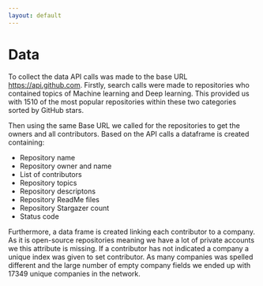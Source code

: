```yaml
---
layout: default
---
```


# Data
To collect the data API calls was made to the base URL https://api.github.com. Firstly, search calls were made to repositories who contained topics of Machine learning and Deep learning. This provided us with 1510 of the most popular repositories within these two categories sorted by GitHub stars. 

Then using the same Base URL we called for the repositories to get the owners and all contributors. Based on the API calls a dataframe is created containing:

- Repository name
- Repository owner and name
- List of contributors
- Repository topics
- Repository descriptons
- Repository ReadMe files
- Repository Stargazer count
- Status code

Furthermore, a data frame is created linking each contributor to a company. As it is open-source repositories meaning we have a lot of private accounts we this attribute is missing. If a contributor has not indicated a company a unique index was given to set contributor. As many companies was spelled different and the large number of empty company fields we ended up with 17349 unique companies in the network.